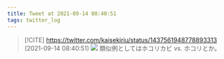 ```yaml
---
title: Tweet at 2021-09-14 08:40:51
tags: twitter_log
---
```


> [!CITE] https://twitter.com/kaisekiriu/status/1437561948778893313 (2021-09-14 08:40:51)
> ![](https://twitter.com/kaisekiriu/status/1437561948778893313)
> 類似例としてはホコリカビ vs. ホコリとか。
